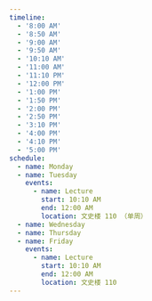 ```yaml
---
timeline:
  - '8:00 AM'
  - '8:50 AM'
  - '9:00 AM'
  - '9:50 AM'
  - '10:10 AM'
  - '11:00 AM'
  - '11:10 PM'
  - '12:00 PM'
  - '1:00 PM'
  - '1:50 PM'
  - '2:00 PM'
  - '2:50 PM'
  - '3:10 PM'
  - '4:00 PM'
  - '4:10 PM'
  - '5:00 PM'
schedule:
  - name: Monday
  - name: Tuesday
    events:
      - name: Lecture
        start: 10:10 AM
        end: 12:00 AM
        location: 文史楼 110 （单周）
  - name: Wednesday
  - name: Thursday
  - name: Friday
    events:
      - name: Lecture
        start: 10:10 AM
        end: 12:00 AM
        location: 文史楼 110
---
```

